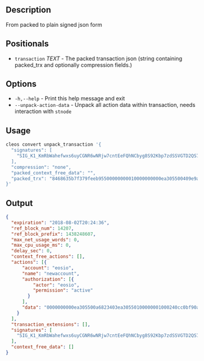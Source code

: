 ## Description

From packed to plain signed json form

## Positionals

- `transaction` _TEXT_ - The packed transaction json (string containing packed_trx and optionally compression fields.)

## Options

- `-h,--help` - Print this help message and exit
- `--unpack-action-data` - Unpack all action data within transaction, needs interaction with `stnode`

## Usage

```sh
cleos convert unpack_transaction '{
  "signatures": [
    "SIG_K1_KmRbWahefwxs6uyCGNR6wNRjw7cntEeFQhNCbyg8S92Kbp7zdSSVGTD2QS7pNVWgcU126zpxaBp9CwUxFpRwSnfkjd46bS"
  ],
  "compression": "none",
  "packed_context_free_data": "",
  "packed_trx": "8468635b7f379feeb95500000000010000000000ea305500409e9a2264b89a010000000000ea305500000000a8ed3232660000000000ea305500a6823403ea30550100000001000240cc0bf90a5656c8bb81f0eb86f49f89613c5cd988c018715d4646c6bd0ad3d8010000000100000001000240cc0bf90a5656c8bb81f0eb86f49f89613c5cd988c018715d4646c6bd0ad3d80100000000"
}'
```

## Output


```json
{
  "expiration": "2018-08-02T20:24:36",
  "ref_block_num": 14207,
  "ref_block_prefix": 1438248607,
  "max_net_usage_words": 0,
  "max_cpu_usage_ms": 0,
  "delay_sec": 0,
  "context_free_actions": [],
  "actions": [{
      "account": "eosio",
      "name": "newaccount",
      "authorization": [{
          "actor": "eosio",
          "permission": "active"
        }
      ],
      "data": "0000000000ea305500a6823403ea30550100000001000240cc0bf90a5656c8bb81f0eb86f49f89613c5cd988c018715d4646c6bd0ad3d8010000000100000001000240cc0bf90a5656c8bb81f0eb86f49f89613c5cd988c018715d4646c6bd0ad3d801000000"
    }
  ],
  "transaction_extensions": [],
  "signatures": [
    "SIG_K1_KmRbWahefwxs6uyCGNR6wNRjw7cntEeFQhNCbyg8S92Kbp7zdSSVGTD2QS7pNVWgcU126zpxaBp9CwUxFpRwSnfkjd46bS"
  ],
  "context_free_data": []
}

```
